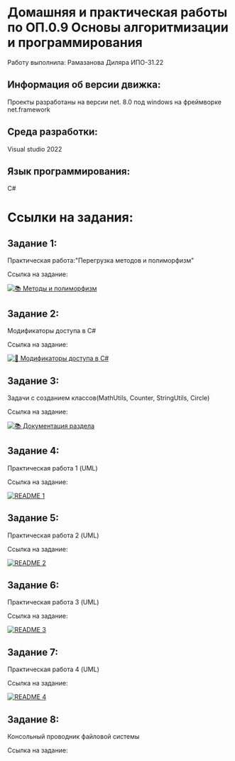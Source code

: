 # Домашняя и практическая работы по ОП.0.9 Основы алгоритмизации и программирования

Работу выполнила: Рамазанова Диляра ИПО-31.22

## Информация об версии движка:
Проекты разработаны на версии net. 8.0 под windows на фреймворке net.framework

## Среда разработки:
Visual studio 2022

## Язык программирования:
C#

# Ссылки на задания:

## Задание 1:
Практическая работа:"Перегрузка методов и полиморфизм"
 
Ссылка на задание:

[![📚 Методы и полиморфизм](https://img.shields.io/badge/📚_Методы_и_полиморфизm-6A5ACD?style=for-the-badge&logo=book&logoColor=white)](https://github.com/wienwe/DyadyaRyuba/blob/main/HomeworkForRyubakov/Перегрузка%20методов%20и%20полиморфизм/README.md)
## Задание 2:
Модификаторы доступа в C#

Ссылка на задание:

[![📘 Модификаторы доступа в C#](https://img.shields.io/badge/📘_Модификаторы_доступа_в_C%23-4285F4?style=for-the-badge&logo=book&logoColor=white)](https://github.com/wienwe/DyadyaRyuba/blob/main/HomeworkForRyubakov/Модификаторы%20доступа%20в%20C%23/README.md)
## Задание 3:
Задачи с созданием классов(MathUtils, Counter, StringUtils, Circle)

Ссылка на задание:


[![📚 Документация раздела](https://img.shields.io/badge/📚_Задачи-6A5ACD?style=for-the-badge&logo=bookstack&logoColor=white)](https://github.com/wienwe/DyadyaRyuba/blob/main/HomeworkForRyubakov/Задачи%20с%20созданием%20классов(MathUtils%2C%20Counter%2C%20StringUtils%2C%20Circle)/README.md)
## Задание 4:
Практическая работа 1 (UML)

Ссылка на задание:

[![README 1](https://img.shields.io/badge/📘_UML_1-6A5ACD?style=for-the-badge&logo=bookstack)](https://github.com/wienwe/DyadyaRyuba/blob/main/HomeworkForRyubakov/Практическая%20работа%201%20UML/README.md)
## Задание 5:
Практическая работа 2 (UML)

Ссылка на задание:

[![README 2](https://img.shields.io/badge/📘_UML_2-3F51B5?style=for-the-badge&logo=bookstack)](https://github.com/wienwe/DyadyaRyuba/blob/main/HomeworkForRyubakov/Практическая%20работа%202%20UML/README.md)
## Задание 6:
Практическая работа 3 (UML)

Ссылка на задание:

[![README 3](https://img.shields.io/badge/📘_UML_3-9C27B0?style=for-the-badge&logo=bookstack)](https://github.com/wienwe/DyadyaRyuba/blob/main/HomeworkForRyubakov/Практическая%20работа%203%20UML/README.md)
## Задание 7:
Практическая работа 4 (UML)

Ссылка на задание:

[![README 4](https://img.shields.io/badge/📘_UML_4-FF9800?style=for-the-badge&logo=bookstack)](https://github.com/wienwe/DyadyaRyuba/blob/main/HomeworkForRyubakov/Практическая%20работа%204%20UML/README.md)
## Задание 8:
Консольный проводник файловой системы

Ссылка на задание:
